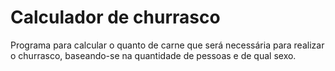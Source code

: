 # Calculador de churrasco

Programa para calcular o quanto de carne que será necessária para realizar o churrasco, baseando-se na quantidade de pessoas e de qual sexo.

